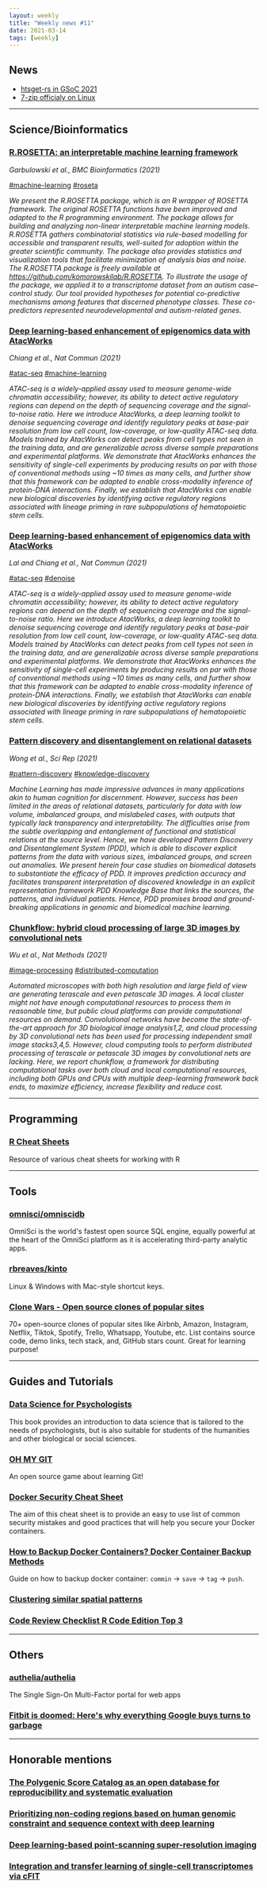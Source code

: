 ```yaml
---
layout: weekly
title: "Weekly news #11"
date: 2021-03-14
tags: [weekly]
---
```


## <i class="fas fa-bullhorn"></i> News

* [htsget-rs in GSoC 2021](https://twitter.com/braincode/status/1369851695442751492)
* [7-zip officialy on Linux](https://www.bleepingcomputer.com/news/software/7-zip-developer-releases-the-first-official-linux-version/)

---

## <i class="fas fa-dna"></i> Science/Bioinformatics

### [R.ROSETTA: an interpretable machine learning framework](https://bmcbioinformatics.biomedcentral.com/articles/10.1186/s12859-021-04049-z)

_Garbulowski et al., BMC Bioinformatics (2021)_

<a href="#" class="badge badge-primary">#machine-learning</a>
<a href="#" class="badge badge-primary">#roseta</a>

_We present the R.ROSETTA package, which is an R wrapper of ROSETTA framework. The original ROSETTA functions have been improved and adapted to the R programming environment. The package allows for building and analyzing non-linear interpretable machine learning models. R.ROSETTA gathers combinatorial statistics via rule-based modelling for accessible and transparent results, well-suited for adoption within the greater scientific community. The package also provides statistics and visualization tools that facilitate minimization of analysis bias and noise. The R.ROSETTA package is freely available at https://github.com/komorowskilab/R.ROSETTA. To illustrate the usage of the package, we applied it to a transcriptome dataset from an autism case–control study. Our tool provided hypotheses for potential co-predictive mechanisms among features that discerned phenotype classes. These co-predictors represented neurodevelopmental and autism-related genes._

### [Deep learning-based enhancement of epigenomics data with AtacWorks](https://www.nature.com/articles/s41467-021-21765-5)

_Chiang et al., Nat Commun (2021)_

<a href="#" class="badge badge-primary">#atac-seq</a>
<a href="#" class="badge badge-primary">#machine-learning</a>

_ATAC-seq is a widely-applied assay used to measure genome-wide chromatin accessibility; however, its ability to detect active regulatory regions can depend on the depth of sequencing coverage and the signal-to-noise ratio. Here we introduce AtacWorks, a deep learning toolkit to denoise sequencing coverage and identify regulatory peaks at base-pair resolution from low cell count, low-coverage, or low-quality ATAC-seq data. Models trained by AtacWorks can detect peaks from cell types not seen in the training data, and are generalizable across diverse sample preparations and experimental platforms. We demonstrate that AtacWorks enhances the sensitivity of single-cell experiments by producing results on par with those of conventional methods using ~10 times as many cells, and further show that this framework can be adapted to enable cross-modality inference of protein-DNA interactions. Finally, we establish that AtacWorks can enable new biological discoveries by identifying active regulatory regions associated with lineage priming in rare subpopulations of hematopoietic stem cells._

### [Deep learning-based enhancement of epigenomics data with AtacWorks](https://www.nature.com/articles/s41467-021-21765-5)

_Lal and Chiang et al., Nat Commun (2021)_

<a href="#" class="badge badge-primary">#atac-seq</a>
<a href="#" class="badge badge-primary">#denoise</a>

_ATAC-seq is a widely-applied assay used to measure genome-wide chromatin accessibility; however, its ability to detect active regulatory regions can depend on the depth of sequencing coverage and the signal-to-noise ratio. Here we introduce AtacWorks, a deep learning toolkit to denoise sequencing coverage and identify regulatory peaks at base-pair resolution from low cell count, low-coverage, or low-quality ATAC-seq data. Models trained by AtacWorks can detect peaks from cell types not seen in the training data, and are generalizable across diverse sample preparations and experimental platforms. We demonstrate that AtacWorks enhances the sensitivity of single-cell experiments by producing results on par with those of conventional methods using ~10 times as many cells, and further show that this framework can be adapted to enable cross-modality inference of protein-DNA interactions. Finally, we establish that AtacWorks can enable new biological discoveries by identifying active regulatory regions associated with lineage priming in rare subpopulations of hematopoietic stem cells._

### [Pattern discovery and disentanglement on relational datasets](https://www.nature.com/articles/s41598-021-84869-4)

_Wong et al., Sci Rep (2021)_

<a href="#" class="badge badge-primary">#pattern-discovery</a>
<a href="#" class="badge badge-primary">#knowledge-discovery</a>

_Machine Learning has made impressive advances in many applications akin to human cognition for discernment. However, success has been limited in the areas of relational datasets, particularly for data with low volume, imbalanced groups, and mislabeled cases, with outputs that typically lack transparency and interpretability. The difficulties arise from the subtle overlapping and entanglement of functional and statistical relations at the source level. Hence, we have developed Pattern Discovery and Disentanglement System (PDD), which is able to discover explicit patterns from the data with various sizes, imbalanced groups, and screen out anomalies. We present herein four case studies on biomedical datasets to substantiate the efficacy of PDD. It improves prediction accuracy and facilitates transparent interpretation of discovered knowledge in an explicit representation framework PDD Knowledge Base that links the sources, the patterns, and individual patients. Hence, PDD promises broad and ground-breaking applications in genomic and biomedical machine learning._

### [Chunkflow: hybrid cloud processing of large 3D images by convolutional nets](https://www.nature.com/articles/s41592-021-01088-5)

_Wu et al., Nat Methods (2021)_

<a href="#" class="badge badge-primary">#image-processing</a>
<a href="#" class="badge badge-primary">#distributed-computation</a>

_Automated microscopes with both high resolution and large field of view are generating terascale and even petascale 3D images. A local cluster might not have enough computational resources to process them in reasonable time, but public cloud platforms can provide computational resources on demand. Convolutional networks have become the state-of-the-art approach for 3D biological image analysis1,2, and cloud processing by 3D convolutional nets has been used for processing independent small image stacks3,4,5. However, cloud computing tools to perform distributed processing of terascale or petascale 3D images by convolutional nets are lacking. Here, we report chunkflow, a framework for distributing computational tasks over both cloud and local computational resources, including both GPUs and CPUs with multiple deep-learning framework back ends, to maximize efficiency, increase flexibility and reduce cost._

---

## <i class="far fa-keyboard"></i> Programming

### [R Cheat Sheets](https://rviews.rstudio.com/2021/03/10/rstudio-open-source-resorurces/)

Resource of various cheat sheets for working with R

---

## <i class="fas fa-toolbox"></i> Tools

### [omnisci/omniscidb](https://github.com/omnisci/omniscidb)

OmniSci is the world's fastest open source SQL engine, equally powerful at the
heart of the OmniSci platform as it is accelerating third-party analytic apps.

### [rbreaves/kinto](https://github.com/rbreaves/kinto/)

Linux & Windows with Mac-style shortcut keys.

### [Clone Wars - Open source clones of popular sites](https://gourav.io/clone-wars)

70+ open-source clones of popular sites like Airbnb, Amazon, Instagram, Netflix, Tiktok, Spotify, Trello, Whatsapp, Youtube, etc.
List contains source code, demo links, tech stack, and, GitHub stars count. Great for learning purpose!

---

## <i class="fas fa-graduation-cap"></i> Guides and Tutorials

### [Data Science for Psychologists](https://bookdown.org/hneth/ds4psy/)

This book provides an introduction to data science that is tailored to the needs of psychologists,
but is also suitable for students of the humanities and other biological or social sciences.

### [OH MY GIT](https://ohmygit.org/)

An open source game about learning Git!

### [Docker Security Cheat Sheet](https://cheatsheetseries.owasp.org/cheatsheets/Docker_Security_Cheat_Sheet.html)

The aim of this cheat sheet is to provide an easy to use list of common security mistakes
and good practices that will help you secure your Docker containers.

### [How to Backup Docker Containers? Docker Container Backup Methods](https://www.baculasystems.com/blog/docker-backup-containers/)

Guide on how to backup docker container: `commin` -> `save` -> `tag` -> `push`.

### [Clustering similar spatial patterns](https://www.r-bloggers.com/2021/03/clustering-similar-spatial-patterns/)

### [Code Review Checklist R Code Edition Top 3](https://www.r-bloggers.com/2021/03/code-review-checklist-r-code-edition-top-3/)

---

## <i class="fas fa-rss"></i> Others

### [authelia/authelia](https://github.com/authelia/authelia)

The Single Sign-On Multi-Factor portal for web apps

### [Fitbit is doomed: Here's why everything Google buys turns to garbage](https://www.zdnet.com/article/fitbit-is-doomed-why-everything-google-buys-turns-to-garbage/)

---

## <i class="fas fa-file-alt"></i> Honorable mentions

### [The Polygenic Score Catalog as an open database for reproducibility and systematic evaluation](https://www.nature.com/articles/s41588-021-00783-5)

### [Prioritizing non-coding regions based on human genomic constraint and sequence context with deep learning](https://www.nature.com/articles/s41467-021-21790-4)

### [Deep learning-based point-scanning super-resolution imaging](https://www.nature.com/articles/s41592-021-01080-z)

### [Integration and transfer learning of single-cell transcriptomes via cFIT](https://www.pnas.org/content/118/10/e2024383118)